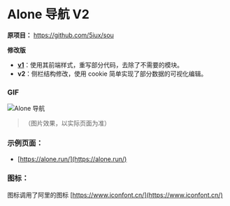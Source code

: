 # Alone 导航 V2

**原项目：** https://github.com/5iux/sou  

**修改版**  
- [**v1**](https://github.com/yeetime/sou2/tree/v1)：使用其前端样式，重写部分代码，去除了不需要的模块。  
- **v2**：侧栏结构修改，使用 cookie 简单实现了部分数据的可视化编辑。  

###  GIF

![Alone 导航](https://cdn.jsdelivr.net/gh/yeetime/img/20200411182948.gif)

> （图片效果，以实际页面为准）

### 示例页面：

+ [https://alone.run/](https://alone.run/)

### 图标：
图标调用了阿里的图标 [https://www.iconfont.cn/](https://www.iconfont.cn/)
